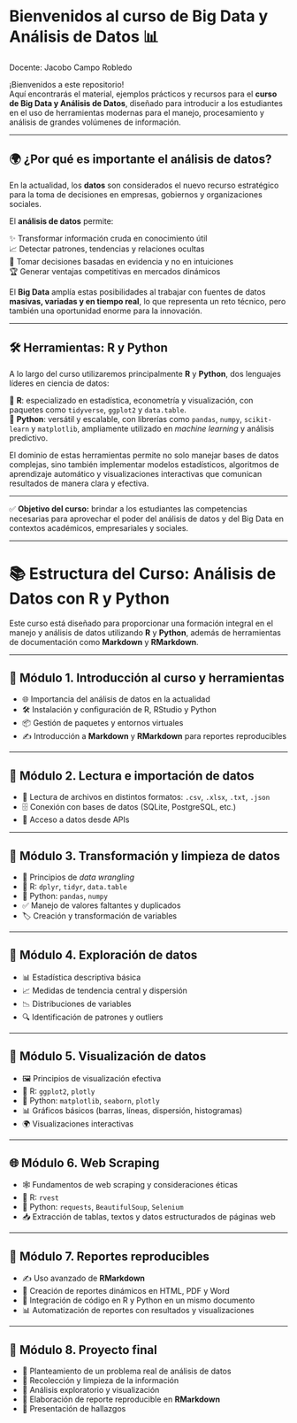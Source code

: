 # Bienvenidos al curso de **Big Data y Análisis de Datos 📊**
Docente: Jacobo Campo Robledo

¡Bienvenidos a este repositorio!  
Aquí encontrarás el material, ejemplos prácticos y recursos para el **curso de Big Data y Análisis de Datos**, diseñado para introducir a los estudiantes en el uso de herramientas modernas para el manejo, procesamiento y análisis de grandes volúmenes de información.

---

## 🌍 ¿Por qué es importante el análisis de datos?

En la actualidad, los **datos** son considerados el nuevo recurso estratégico para la toma de decisiones en empresas, gobiernos y organizaciones sociales.  

El **análisis de datos** permite:  

✨ Transformar información cruda en conocimiento útil  
📈 Detectar patrones, tendencias y relaciones ocultas  
🧭 Tomar decisiones basadas en evidencia y no en intuiciones  
🏆 Generar ventajas competitivas en mercados dinámicos  

El **Big Data** amplía estas posibilidades al trabajar con fuentes de datos **masivas, variadas y en tiempo real**, lo que representa un reto técnico, pero también una oportunidad enorme para la innovación.

---

## 🛠️ Herramientas: R y Python

A lo largo del curso utilizaremos principalmente **R** y **Python**, dos lenguajes líderes en ciencia de datos:  

🔹 **R**: especializado en estadística, econometría y visualización, con paquetes como `tidyverse`, `ggplot2` y `data.table`.  
🔹 **Python**: versátil y escalable, con librerías como `pandas`, `numpy`, `scikit-learn` y `matplotlib`, ampliamente utilizado en *machine learning* y análisis predictivo.  

El dominio de estas herramientas permite no solo manejar bases de datos complejas, sino también implementar modelos estadísticos, algoritmos de aprendizaje automático y visualizaciones interactivas que comunican resultados de manera clara y efectiva.  

---

✅ **Objetivo del curso:** brindar a los estudiantes las competencias necesarias para aprovechar el poder del análisis de datos y del Big Data en contextos académicos, empresariales y sociales.

---

# 📚 Estructura del Curso: Análisis de Datos con R y Python

Este curso está diseñado para proporcionar una formación integral en el manejo y análisis de datos utilizando **R** y **Python**, además de herramientas de documentación como **Markdown** y **RMarkdown**.  

---

## 📖 Módulo 1. Introducción al curso y herramientas
- 🌐 Importancia del análisis de datos en la actualidad  
- 🛠️ Instalación y configuración de R, RStudio y Python  
- 📦 Gestión de paquetes y entornos virtuales  
- ✍️ Introducción a **Markdown** y **RMarkdown** para reportes reproducibles  

---

## 📂 Módulo 2. Lectura e importación de datos
- 📑 Lectura de archivos en distintos formatos: `.csv`, `.xlsx`, `.txt`, `.json`  
- 🗄️ Conexión con bases de datos (SQLite, PostgreSQL, etc.)  
- 🔗 Acceso a datos desde APIs  

---

## 🔄 Módulo 3. Transformación y limpieza de datos
- 🧹 Principios de *data wrangling*  
- 🔹 R: `dplyr`, `tidyr`, `data.table`  
- 🔹 Python: `pandas`, `numpy`  
- ✅ Manejo de valores faltantes y duplicados  
- 🏷️ Creación y transformación de variables  

---

## 🔎 Módulo 4. Exploración de datos
- 📊 Estadística descriptiva básica  
- 📈 Medidas de tendencia central y dispersión  
- 📉 Distribuciones de variables  
- 🔍 Identificación de patrones y outliers  

---

## 🎨 Módulo 5. Visualización de datos
- 🖼️ Principios de visualización efectiva  
- 🔹 R: `ggplot2`, `plotly`  
- 🔹 Python: `matplotlib`, `seaborn`, `plotly`  
- 📊 Gráficos básicos (barras, líneas, dispersión, histogramas)  
- 🌍 Visualizaciones interactivas  

---

## 🌐 Módulo 6. Web Scraping
- 🕸️ Fundamentos de web scraping y consideraciones éticas  
- 🔹 R: `rvest`  
- 🔹 Python: `requests`, `BeautifulSoup`, `Selenium`  
- 📥 Extracción de tablas, textos y datos estructurados de páginas web  

---

## 📝 Módulo 7. Reportes reproducibles
- ✍️ Uso avanzado de **RMarkdown**  
- 📑 Creación de reportes dinámicos en HTML, PDF y Word  
- 🔄 Integración de código en R y Python en un mismo documento  
- 📊 Automatización de reportes con resultados y visualizaciones  

---

## 🚀 Módulo 8. Proyecto final
- 📌 Planteamiento de un problema real de análisis de datos  
- 📂 Recolección y limpieza de la información  
- 🔎 Análisis exploratorio y visualización  
- 📝 Elaboración de reporte reproducible en **RMarkdown**  
- 🎤 Presentación de hallazgos  

